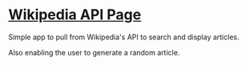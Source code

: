 # [Wikipedia API Page](https://ronoc4.github.io/WikiAPI/)

Simple app to pull from Wikipedia's API to search and display articles. 

Also enabling the user to generate a random article. 
